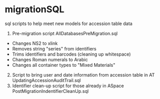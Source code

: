 # migrationSQL
sql scripts to help meet new models for accession table data

1. Pre-migration script AllDatabasesPreMigration.sql
  * Changes NS2 to xlink
  * Removes string "series" from identifiers
  * Trims identifiers and barcodes (cleaning up whitespace)
  * Changes Roman numerals to Arabic
  * Changes all container types to "Mixed Materials"
2. Script to bring user and date information from accession table in AT UpdatingAccessionAuditTrail.sql
3. Identifier clean-up script for those already in ASpace PostMigrationIndentifierCleanUp.sql
